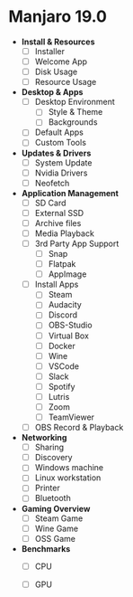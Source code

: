 # Manjaro 19.0

- **Install & Resources**
  - [ ] Installer
  - [ ] Welcome App
  - [ ] Disk Usage
  - [ ] Resource Usage
- **Desktop & Apps**
  - [ ] Desktop Environment
    - [ ] Style & Theme
    - [ ] Backgrounds
  - [ ] Default Apps
  - [ ] Custom Tools
- **Updates & Drivers**
  - [ ] System Update
  - [ ] Nvidia Drivers
  - [ ] Neofetch
- **Application Management**
  - [ ] SD Card
  - [ ] External SSD
  - [ ] Archive files
  - [ ] Media Playback
  - [ ] 3rd Party App Support
    - [ ] Snap
    - [ ] Flatpak
    - [ ] AppImage
  - [ ] Install Apps
    - [ ]  Steam
    - [ ]  Audacity
    - [ ]  Discord
    - [ ]  OBS-Studio
    - [ ]  Virtual Box
    - [ ]  Docker
    - [ ]  Wine
    - [ ]  VSCode
    - [ ]  Slack
    - [ ]  Spotify
    - [ ]  Lutris
    - [ ]  Zoom
    - [ ]  TeamViewer
  - [ ] OBS Record & Playback
- **Networking**
  - [ ] Sharing
  - [ ] Discovery
  - [ ] Windows machine
  - [ ] Linux workstation
  - [ ] Printer
  - [ ] Bluetooth
- **Gaming Overview**
  - [ ] Steam Game
  - [ ] Wine Game
  - [ ] OSS Game
- **Benchmarks**
  - [ ] CPU
  - [ ] GPU

